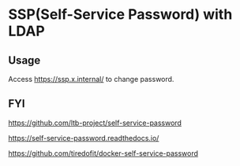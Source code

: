 # SSP(Self-Service Password) with LDAP

## Usage

Access https://ssp.x.internal/ to change password.

## FYI

https://github.com/ltb-project/self-service-password

https://self-service-password.readthedocs.io/

https://github.com/tiredofit/docker-self-service-password
